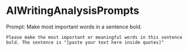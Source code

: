 # AIWritingAnalysisPrompts

Prompt: Make most important words in a sentence bold.

```
Please make the most important or meaningful words in this sentence bold. The sentence is "[paste your text here inside quotes]"
```
